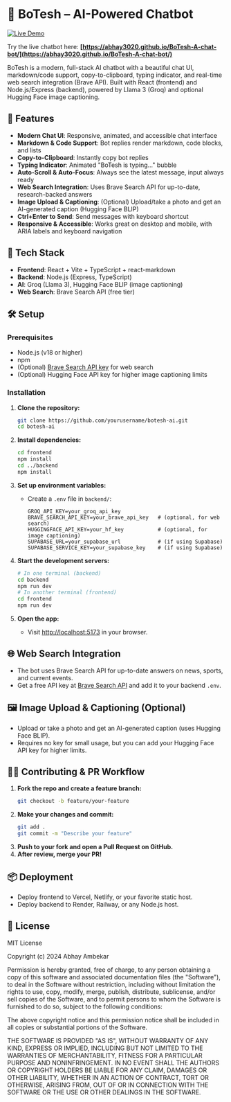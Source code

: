 # 🤖 BoTesh – AI-Powered Chatbot

[![Live Demo](https://img.shields.io/badge/Live%20Demo-BoTesh-blue?style=for-the-badge)](https://abhay3020.github.io/BoTesh-A-chat-bot/)

Try the live chatbot here: **[https://abhay3020.github.io/BoTesh-A-chat-bot/](https://abhay3020.github.io/BoTesh-A-chat-bot/)**

BoTesh is a modern, full-stack AI chatbot with a beautiful chat UI, markdown/code support, copy-to-clipboard, typing indicator, and real-time web search integration (Brave API). Built with React (frontend) and Node.js/Express (backend), powered by Llama 3 (Groq) and optional Hugging Face image captioning.

## 🌟 Features

- **Modern Chat UI**: Responsive, animated, and accessible chat interface
- **Markdown & Code Support**: Bot replies render markdown, code blocks, and lists
- **Copy-to-Clipboard**: Instantly copy bot replies
- **Typing Indicator**: Animated "BoTesh is typing..." bubble
- **Auto-Scroll & Auto-Focus**: Always see the latest message, input always ready
- **Web Search Integration**: Uses Brave Search API for up-to-date, research-backed answers
- **Image Upload & Captioning**: (Optional) Upload/take a photo and get an AI-generated caption (Hugging Face BLIP)
- **Ctrl+Enter to Send**: Send messages with keyboard shortcut
- **Responsive & Accessible**: Works great on desktop and mobile, with ARIA labels and keyboard navigation

## 🚀 Tech Stack

- **Frontend**: React + Vite + TypeScript + react-markdown
- **Backend**: Node.js (Express, TypeScript)
- **AI**: Groq (Llama 3), Hugging Face BLIP (image captioning)
- **Web Search**: Brave Search API (free tier)

## 🛠️ Setup

### Prerequisites

- Node.js (v18 or higher)
- npm
- (Optional) [Brave Search API key](https://search.brave.com/api) for web search
- (Optional) Hugging Face API key for higher image captioning limits

### Installation

1. **Clone the repository:**
   ```sh
   git clone https://github.com/yourusername/botesh-ai.git
   cd botesh-ai
   ```

2. **Install dependencies:**
   ```sh
   cd frontend
   npm install
   cd ../backend
   npm install
   ```

3. **Set up environment variables:**
   - Create a `.env` file in `backend/`:
     ```env
     GROQ_API_KEY=your_groq_api_key
     BRAVE_SEARCH_API_KEY=your_brave_api_key   # (optional, for web search)
     HUGGINGFACE_API_KEY=your_hf_key           # (optional, for image captioning)
     SUPABASE_URL=your_supabase_url            # (if using Supabase)
     SUPABASE_SERVICE_KEY=your_supabase_key    # (if using Supabase)
     ```

4. **Start the development servers:**
   ```sh
   # In one terminal (backend)
   cd backend
   npm run dev
   # In another terminal (frontend)
   cd frontend
   npm run dev
   ```

5. **Open the app:**
   - Visit [http://localhost:5173](http://localhost:5173) in your browser.

## 🌐 Web Search Integration
- The bot uses Brave Search API for up-to-date answers on news, sports, and current events.
- Get a free API key at [Brave Search API](https://search.brave.com/api) and add it to your backend `.env`.

## 🖼️ Image Upload & Captioning (Optional)
- Upload or take a photo and get an AI-generated caption (uses Hugging Face BLIP).
- Requires no key for small usage, but you can add your Hugging Face API key for higher limits.

## 🧑‍💻 Contributing & PR Workflow
1. **Fork the repo and create a feature branch:**
   ```sh
   git checkout -b feature/your-feature
   ```
2. **Make your changes and commit:**
   ```sh
   git add .
   git commit -m "Describe your feature"
   ```
3. **Push to your fork and open a Pull Request on GitHub.**
4. **After review, merge your PR!**

## 📦 Deployment
- Deploy frontend to Vercel, Netlify, or your favorite static host.
- Deploy backend to Render, Railway, or any Node.js host.

## 📄 License

MIT License

Copyright (c) 2024 Abhay Ambekar

Permission is hereby granted, free of charge, to any person obtaining a copy
of this software and associated documentation files (the "Software"), to deal
in the Software without restriction, including without limitation the rights
to use, copy, modify, merge, publish, distribute, sublicense, and/or sell
copies of the Software, and to permit persons to whom the Software is
furnished to do so, subject to the following conditions:

The above copyright notice and this permission notice shall be included in all
copies or substantial portions of the Software.

THE SOFTWARE IS PROVIDED "AS IS", WITHOUT WARRANTY OF ANY KIND, EXPRESS OR
IMPLIED, INCLUDING BUT NOT LIMITED TO THE WARRANTIES OF MERCHANTABILITY,
FITNESS FOR A PARTICULAR PURPOSE AND NONINFRINGEMENT. IN NO EVENT SHALL THE
AUTHORS OR COPYRIGHT HOLDERS BE LIABLE FOR ANY CLAIM, DAMAGES OR OTHER
LIABILITY, WHETHER IN AN ACTION OF CONTRACT, TORT OR OTHERWISE, ARISING FROM,
OUT OF OR IN CONNECTION WITH THE SOFTWARE OR THE USE OR OTHER DEALINGS IN THE
SOFTWARE. 